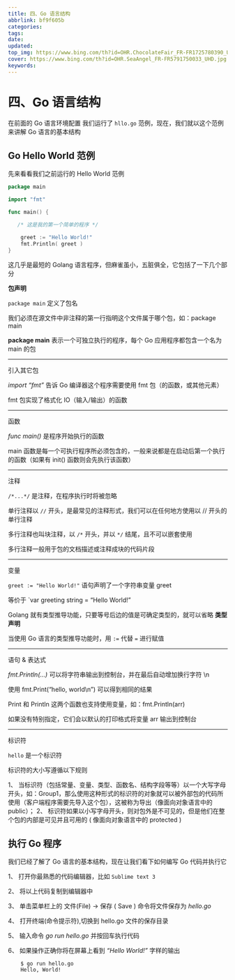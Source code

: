 ```yaml
---
title: 四、Go 语言结构
abbrlink: bf9f605b
categories: 
tags: 
date: 
updated: 
top_img: https://www.bing.com/th?id=OHR.ChocolateFair_FR-FR1725780390_UHD.jpg
cover: https://www.bing.com/th?id=OHR.SeaAngel_FR-FR5791750033_UHD.jpg
keywords: 
---
```

# 四、Go 语言结构

在前面的 Go 语言环境配置 我们运行了 `hllo.go` 范例，现在，我们就以这个范例来讲解 Go 语言的基本结构

## Go Hello World 范例

先来看看我们之前运行的 Hello World 范例

```go
package main                        

import "fmt"                        

func main() {                       

   /* 这是我的第一个简单的程序 */       

    greet := "Hello World!"         
    fmt.Println( greet )            
}
```

这几乎是最短的 Golang 语言程序，但麻雀虽小，五脏俱全，它包括了一下几个部分

**包声明**

`package main` 定义了包名

我们必须在源文件中非注释的第一行指明这个文件属于哪个包，如：package main

**package main** 表示一个可独立执行的程序，每个 Go 应用程序都包含一个名为 main 的包

------

引入其它包

*import “fmt”* 告诉 Go 编译器这个程序需要使用 fmt 包（的函数，或其他元素）

fmt 包实现了格式化 IO（输入/输出）的函数

------

函数

*func main()* 是程序开始执行的函数

main 函数是每一个可执行程序所必须包含的，一般来说都是在启动后第一个执行的函数（如果有 init() 函数则会先执行该函数）

------

注释

`/*...*/` 是注释，在程序执行时将被忽略

单行注释以 `//` 开头，是最常见的注释形式，我们可以在任何地方使用以 // 开头的单行注释

多行注释也叫块注释，以 `/*` 开头，并以 `*/` 结尾，且不可以嵌套使用

多行注释一般用于包的文档描述或注释成块的代码片段

------

变量

`greet := "Hello World!"` 语句声明了一个字符串变量 greet

等价于 `var greeting string = “Hello World!”

Golang 就有类型推导功能，只要等号后边的值是可确定类型的，就可以省略 **类型声明**

当使用 Go 语言的类型推导功能时，用 `:=` 代替 `=` 进行赋值

------

语句 & 表达式

*fmt.Println(…)* 可以将字符串输出到控制台，并在最后自动增加换行字符 \n

使用 fmt.Print(“hello, world\n”) 可以得到相同的结果

Print 和 Println 这两个函数也支持使用变量，如：fmt.Println(arr)

如果没有特别指定，它们会以默认的打印格式将变量 arr 输出到控制台

------

标识符

`hello` 是一个标识符

标识符的大小写遵循以下规则

1、 当标识符（包括常量、变量、类型、函数名、结构字段等等）以一个大写字母开头，如：Group1，那么使用这种形式的标识符的对象就可以被外部包的代码所使用（客户端程序需要先导入这个包），这被称为导出（像面向对象语言中的 public）；
2、 标识符如果以小写字母开头，则对包外是不可见的，但是他们在整个包的内部是可见并且可用的 ( 像面向对象语言中的 protected )

## 执行 Go 程序

我们已经了解了 Go 语言的基本结构，现在让我们看下如何编写 Go 代码并执行它

1、 打开你最熟悉的代码编辑器，比如 `Sublime text 3`

2、 将以上代码复制到编辑器中

3、 单击菜单栏上的 文件(File) -> 保存 ( Save ) 命令将文件保存为 *hello.go*

4、 打开终端(命令提示符),切换到 hello.go 文件的保存目录

5、 输入命令 *go run hello.go* 并按回车执行代码

6、 如果操作正确你将在屏幕上看到 *“Hello World!”* 字样的输出

```
    $ go run hello.go
    Hello, World!
```